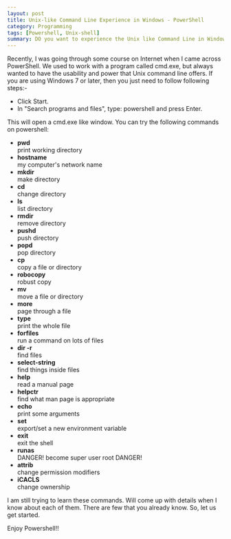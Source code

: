 ```yaml
---
layout: post
title: Unix-like Command Line Experience in Windows - PowerShell
category: Programming
tags: [Powershell, Unix-shell]
summary: DO you want to experience the Unix like Command Line in Windows? If yes, then Powershell is the way to go.
---
```

Recently, I was going through some course on Internet when I came across PowerShell. We used to work with a program called cmd.exe, but always wanted to have the usability and power that Unix command line offers. If you are using Windows 7 or later, then you just need to follow following steps:-

- Click Start.
- In "Search programs and files", type: powershell and press Enter.

This will open a cmd.exe like window. You can try the following commands on powershell:

- **pwd** <br>
    print working directory
- **hostname** <br>
     my computer's network name
- **mkdir** <br>
     make directory
- **cd** <br>
     change directory
- **ls** <br>
     list directory
- **rmdir** <br>
     remove directory
- **pushd** <br>
     push directory
- **popd** <br>
     pop directory
- **cp** <br>
     copy a file or directory
- **robocopy** <br>
     robust copy
- **mv** <br>
     move a file or directory
- **more** <br>
     page through a file
- **type** <br>
     print the whole file
- **forfiles** <br>
     run a command on lots of files
- **dir -r** <br>
     find files
- **select-string** <br>
     find things inside files
- **help** <br>
     read a manual page
- **helpctr** <br>
     find what man page is appropriate
- **echo** <br>
     print some arguments
- **set** <br>
     export/set a new environment variable
- **exit** <br>
     exit the shell
- **runas** <br>
     DANGER! become super user root DANGER!
- **attrib** <br>
     change permission modifiers
- **iCACLS** <br>
     change ownership 

I am still trying to learn these commands. Will come up with details when I know about each of them. There are few that you already know. So, let us get started.

Enjoy Powershell!!
